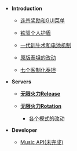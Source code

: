 - **Introduction**

  - [连杀奖励和GUI菜单](docs/killstreak.md)

  - [铁驭个人护盾](docs/pilotshield.md)

  - [一代训牛术和电池机制](docs/rodeo.md)

  - [原版泰坦的改动](docs/vanillatitan.md)

  - [七个客制化泰坦](docs/modifytitan.md)

- **Servers**

  - [**无限火力Release**](docs/release.md)

  - [**无限火力Rotation**](docs/rotation.md)

    - [各个模式的改动](docs/gamemode.md)

- **Developer**

  - [Music API(未完成)](dev/musicapi.md)